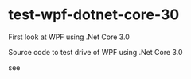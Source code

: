 # test-wpf-dotnet-core-30
First look at WPF using .Net Core 3.0

Source code to test drive of WPF using .Net Core 3.0

see <TBD>
